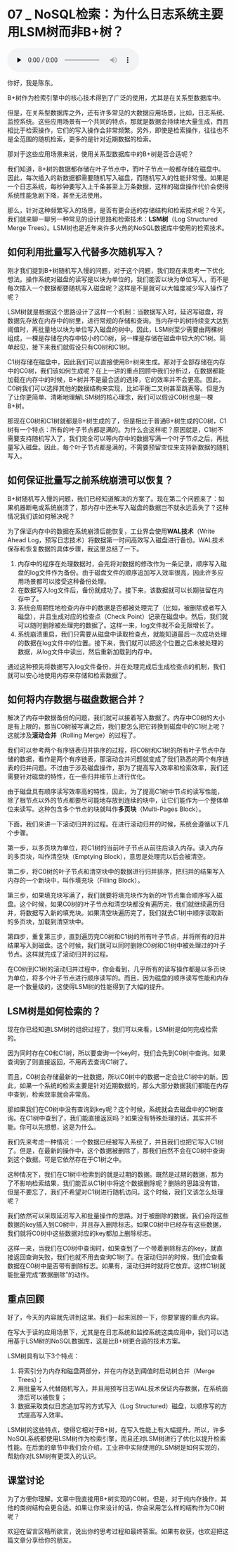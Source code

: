 # 07 _ NoSQL检索：为什么日志系统主要用LSM树而非B+树？

<audio id="audio" title="07 | NoSQL检索：为什么日志系统主要用LSM树而非B+树？" controls="" preload="none"><source id="mp3" src="https://static001.geekbang.org/resource/audio/d8/f0/d89d99e1d66abd8d29c33534606cfcf0.mp3"></audio>

你好，我是陈东。

B+树作为检索引擎中的核心技术得到了广泛的使用，尤其是在关系型数据库中。

但是，在关系型数据库之外，还有许多常见的大数据应用场景，比如，日志系统、监控系统。这些应用场景有一个共同的特点，那就是数据会持续地大量生成，而且相比于检索操作，它们的写入操作会非常频繁。另外，即使是检索操作，往往也不是全范围的随机检索，更多的是针对近期数据的检索。

那对于这些应用场景来说，使用关系型数据库中的B+树是否合适呢？

我们知道，B+树的数据都存储在叶子节点中，而叶子节点一般都存储在磁盘中。因此，每次插入的新数据都需要随机写入磁盘，而随机写入的性能非常慢。如果是一个日志系统，每秒钟要写入上千条甚至上万条数据，这样的磁盘操作代价会使得系统性能急剧下降，甚至无法使用。

那么，针对这种频繁写入的场景，是否有更合适的存储结构和检索技术呢？今天，我们就来聊一聊另一种常见的设计思路和检索技术：**LSM树**（Log Structured Merge Trees）。LSM树也是近年来许多火热的NoSQL数据库中使用的检索技术。

## 如何利用批量写入代替多次随机写入？

刚才我们提到B+树随机写入慢的问题，对于这个问题，我们现在来思考一下优化想法。操作系统对磁盘的读写是以块为单位的，我们能否以块为单位写入，而不是每次插入一个数据都要随机写入磁盘呢？这样是不是就可以大幅度减少写入操作了呢？

LSM树就是根据这个思路设计了这样一个机制：当数据写入时，延迟写磁盘，将数据先存放在内存中的树里，进行常规的存储和查询。当内存中的树持续变大达到阈值时，再批量地以块为单位写入磁盘的树中。因此，LSM树至少需要由两棵树组成，一棵是存储在内存中较小的C0树，另一棵是存储在磁盘中较大的C1树。简单起见，接下来我们就假设只有C0树和C1树。<br>
<img src="https://static001.geekbang.org/resource/image/32/61/3254e0cc752753de51e436e0f18ea761.jpg" alt="">

C1树存储在磁盘中，因此我们可以直接使用B+树来生成。那对于全部存储在内存中的C0树，我们该如何生成呢？在上一讲的重点回顾中我们分析过，在数据都能加载在内存中的时候，B+树并不是最合适的选择，它的效率并不会更高。因此，C0树我们可以选择其他的数据结构来实现，比如平衡二叉树甚至跳表等。但是为了让你更简单、清晰地理解LSM树的核心理念，我们可以假设C0树也是一棵B+树。

那现在C0树和C1树就都是B+树生成的了，但是相比于普通B+树生成的C0树，C1树有一个特点：所有的叶子节点都是满的。为什么会这样呢？原因就是，C1树不需要支持随机写入了，我们完全可以等内存中的数据写满一个叶子节点之后，再批量写入磁盘。因此，每个叶子节点都是满的，不需要预留空位来支持新数据的随机写入。

## 如何保证批量写之前系统崩溃可以恢复？

B+树随机写入慢的问题，我们已经知道解决的方案了。现在第二个问题来了：如果机器断电或系统崩溃了，那内存中还未写入磁盘的数据岂不就永远丢失了？这种情况我们该如何解决呢？

为了保证内存中的数据在系统崩溃后能恢复，工业界会使用**WAL技术**（Write Ahead Log，预写日志技术）将数据第一时间高效写入磁盘进行备份。WAL技术保存和恢复数据的具体步骤，我这里总结了一下。

1. 内存中的程序在处理数据时，会先将对数据的修改作为一条记录，顺序写入磁盘的log文件作为备份。由于磁盘文件的顺序追加写入效率很高，因此许多应用场景都可以接受这种备份处理。
1. 在数据写入log文件后，备份就成功了。接下来，该数据就可以长期驻留在内存中了。
1. 系统会周期性地检查内存中的数据是否都被处理完了（比如，被删除或者写入磁盘），并且生成对应的检查点（Check Point）记录在磁盘中。然后，我们就可以随时删除被处理完的数据了。这样一来，log文件就不会无限增长了。
1. 系统崩溃重启，我们只需要从磁盘中读取检查点，就能知道最后一次成功处理的数据在log文件中的位置。接下来，我们就可以把这个位置之后未被处理的数据，从log文件中读出，然后重新加载到内存中。

通过这种预先将数据写入log文件备份，并在处理完成后生成检查点的机制，我们就可以安心地使用内存来存储和检索数据了。

## 如何将内存数据与磁盘数据合并？

解决了内存中数据备份的问题，我们就可以接着写入数据了。内存中C0树的大小是有上限的，那当C0树被写满之后，我们要怎么把它转换到磁盘中的C1树上呢？这就涉及**滚动合并**（Rolling Merge）的过程了。

我们可以参考两个有序链表归并排序的过程，将C0树和C1树的所有叶子节点中存储的数据，看作是两个有序链表，那滚动合并问题就变成了我们熟悉的两个有序链表的归并问题。不过由于涉及磁盘操作，那为了提高写入效率和检索效率，我们还需要针对磁盘的特性，在一些归并细节上进行优化。<br>
<img src="https://static001.geekbang.org/resource/image/5e/6e/5ef5e0fde225587076b2f6d673f1c26e.jpg" alt="">

由于磁盘具有顺序读写效率高的特性，因此，为了提高C1树中节点的读写性能，除了根节点以外的节点都要尽可能地存放到连续的块中，让它们能作为一个整体单位来读写。这种包含多个节点的块就叫作**多页块**（Multi-Pages Block）。

下面，我们来讲一下滚动归并的过程。在进行滚动归并的时候，系统会遵循以下几个步骤。

第一步，以多页块为单位，将C1树的当前叶子节点从前往后读入内存。读入内存的多页块，叫作清空块（Emptying Block），意思是处理完以后会被清空。

第二步，将C0树的叶子节点和清空块中的数据进行归并排序，把归并的结果写入内存的一个新块中，叫作填充块（Filling Block）。

第三步，如果填充块写满了，我们就要将填充块作为新的叶节点集合顺序写入磁盘。这个时候，如果C0树的叶子节点和清空块都没有遍历完，我们就继续遍历归并，将数据写入新的填充块。如果清空块遍历完了，我们就去C1树中顺序读取新的多页块，加载到清空块中。

第四步，重复第三步，直到遍历完C0树和C1树的所有叶子节点，并将所有的归并结果写入到磁盘。这个时候，我们就可以同时删除C0树和C1树中被处理过的叶子节点。这样就完成了滚动归并的过程。<br>
<img src="https://static001.geekbang.org/resource/image/8d/b1/8d66098f003da6d5845993f6f5cee1b1.jpeg" alt="">

在C0树到C1树的滚动归并过程中，你会看到，几乎所有的读写操作都是以多页块为单位，将多个叶子节点进行顺序读写的。而且，因为磁盘的顺序读写性能和内存是一个数量级的，这使得LSM树的性能得到了大幅的提升。

## LSM树是如何检索的？

现在你已经知道LSM树的组织过程了，我们可以来看，LSM树是如何完成检索的。

因为同时存在C0和C1树，所以要查询一个key时，我们会先到C0树中查询。如果查询到了则直接返回，不用再去查询C1树了。

而且，C0树会存储最新的一批数据，所以C0树中的数据一定会比C1树中的新。因此，如果一个系统的检索主要是针对近期数据的，那么大部分数据我们都能在内存中查到，检索效率就会非常高。

那如果我们在C0树中没有查询到key呢？这个时候，系统就会去磁盘中的C1树查询。在C1树中查到了，我们能直接返回吗？如果没有特殊处理的话，其实并不能。你可以先想想，这是为什么。

我们先来考虑一种情况：一个数据已经被写入系统了，并且我们也把它写入C1树了。但是，在最新的操作中，这个数据被删除了，那我们自然不会在C0树中查询到这个数据。可是它依然存在于C1树之中。

这种情况下，我们在C1树中检索到的就是过期的数据。既然是过期的数据，那为了不影响检索结果，我们能否从C1树中将这个数据删除呢？删除的思路没有错，但是不要忘了，我们不希望对C1树进行随机访问。这个时候，我们又该怎么处理呢？

我们依然可以采取延迟写入和批量操作的思路。对于被删除的数据，我们会将这些数据的key插入到C0树中，并且存入删除标志。如果C0树中已经存有这些数据，我们就将C0树中这些数据对应的key都加上删除标志。

这样一来，当我们在C0树中查询时，如果查到了一个带着删除标志的key，就直接返回查询失败，我们也就不用去查询C1树了。在滚动归并的时候，我们会查看数据在C0树中是否带有删除标志。如果有，滚动归并时就将它放弃。这样C1树就能批量完成“数据删除”的动作。

## 重点回顾

好了，今天的内容就先讲到这里。我们一起来回顾一下，你要掌握的重点内容。

在写大于读的应用场景下，尤其是在日志系统和监控系统这类应用中，我们可以选用基于LSM树的NoSQL数据库，这是比B+树更合适的技术方案。

LSM树具有以下3个特点：

1. 将索引分为内存和磁盘两部分，并在内存达到阈值时启动树合并（Merge Trees）；
1. 用批量写入代替随机写入，并且用预写日志WAL技术保证内存数据，在系统崩溃后可以被恢复；
1. 数据采取类似日志追加写的方式写入（Log Structured）磁盘，以顺序写的方式提高写入效率。

LSM树的这些特点，使得它相对于B+树，在写入性能上有大幅提升。所以，许多NoSQL系统都使用LSM树作为检索引擎，而且还对LSM树进行了优化以提升检索性能。在后面的章节中我们会介绍，工业界中实际使用的LSM树是如何实现的，帮助你对LSM树有更深入的认识。

## 课堂讨论

为了方便你理解，文章中我直接用B+树实现的C0树。但是，对于纯内存操作，其他的类树结构会更合适。如果让你来设计的话，你会采用怎么样的结构作为C0树呢？

欢迎在留言区畅所欲言，说出你的思考过程和最终答案。如果有收获，也欢迎把这篇文章分享给你的朋友。
